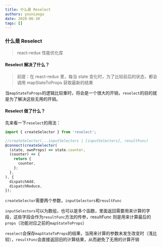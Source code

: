 ```yaml
---
title: 什么是 Reselect
authors: youniaogu
date: 2020-06-30
tags: []
---
```


### 什么是 Reselect

> react-redux 性能优化库

#### Reselect 解决了什么？

> 前提：在 react-redux 里，每当 state 变化时，为了比较前后的状态，都会调用 mapStateToProps 获取最新的结果

当`mapStateToProps`的逻辑比较重时，将会是一个很大的开销，`reselect`的目的就是为了解决这些无用的开销。

#### Reselect 做了什么？

先来看一下`reselect`的用法：

```javascript
import { createSelector } from 'reselect';

//createSelector(...inputSelectors | [inputSelectors], resultFunc)
@connect(createSelector(
  (state, ownProps) => state.counter,
  (counter) => {
    return {
      counter,
    };
  },
), {
  dispatchAdd,
  dispatchReduce,
});
```

`createSelector`需要两个参数，`inputSelectors`和`resultFunc`

`inputSelectors`可以为数组，也可以是多个函数，里面返回需要用来计算的字段，这些字段会作为`resultFunc`方法的传参，resultFunc 则是用来计算最后的`props`（功能对应之前的`mapStateToProps`）

`reselect`会保存`mapStateToProps`的结果，当用来计算的参数未发生改变时（浅比较），`resultFunc`会直接返回旧的计算结果，从而避免了无用的计算开销
